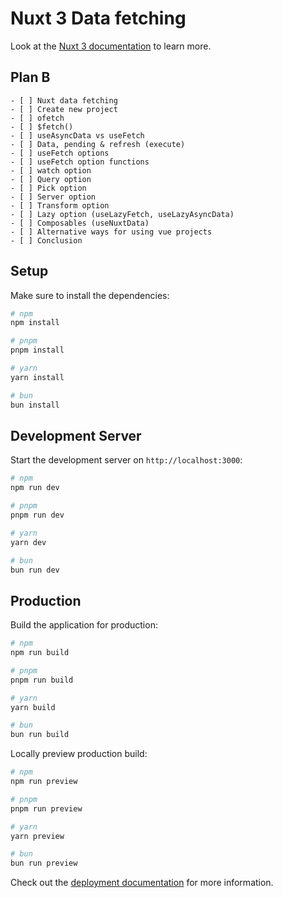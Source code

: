 # Nuxt 3 Data fetching

Look at the [Nuxt 3 documentation](https://nuxt.com/docs/getting-started/introduction) to learn more.

## Plan B

```
- [ ] Nuxt data fetching
- [ ] Create new project
- [ ] ofetch
- [ ] $fetch()
- [ ] useAsyncData vs useFetch
- [ ] Data, pending & refresh (execute)
- [ ] useFetch options
- [ ] useFetch option functions
- [ ] watch option
- [ ] Query option
- [ ] Pick option
- [ ] Server option
- [ ] Transform option
- [ ] Lazy option (useLazyFetch, useLazyAsyncData)
- [ ] Composables (useNuxtData)
- [ ] Alternative ways for using vue projects
- [ ] Conclusion
```

## Setup

Make sure to install the dependencies:

```bash
# npm
npm install

# pnpm
pnpm install

# yarn
yarn install

# bun
bun install
```

## Development Server

Start the development server on `http://localhost:3000`:

```bash
# npm
npm run dev

# pnpm
pnpm run dev

# yarn
yarn dev

# bun
bun run dev
```

## Production

Build the application for production:

```bash
# npm
npm run build

# pnpm
pnpm run build

# yarn
yarn build

# bun
bun run build
```

Locally preview production build:

```bash
# npm
npm run preview

# pnpm
pnpm run preview

# yarn
yarn preview

# bun
bun run preview
```

Check out the [deployment documentation](https://nuxt.com/docs/getting-started/deployment) for more information.
